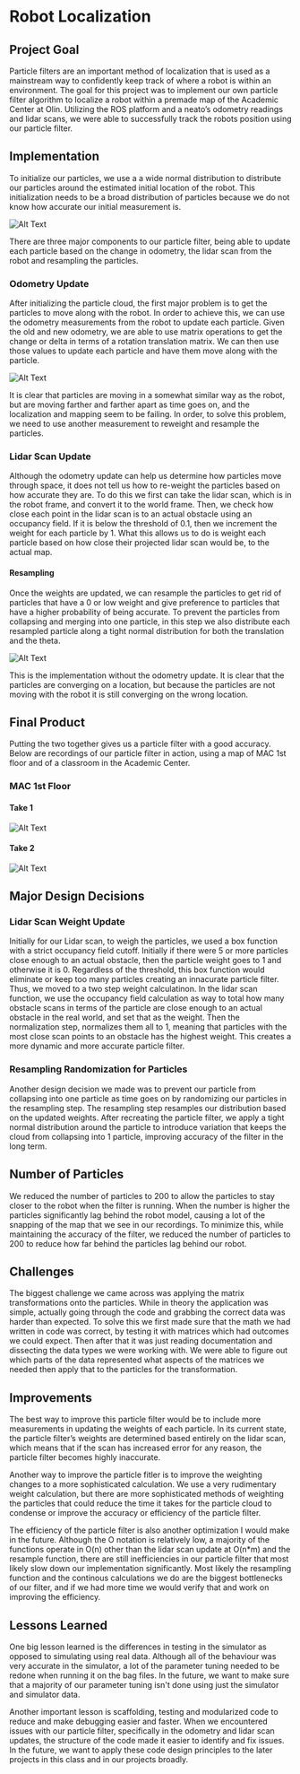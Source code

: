 # Robot Localization

## Project Goal
Particle filters are an important method of localization that is used as a mainstream way to confidently keep track of where a robot is within an environment. The goal for this project was to implement our own particle filter algorithm to localize a robot within a premade map of the Academic Center at Olin. Utilizing the ROS platform and a neato’s odometry readings and lidar scans, we were able to successfully track the robots position using our particle filter.

## Implementation
To initialize our particles, we use a a wide normal distribution to distribute our particles around the estimated initial location of the robot. This initialization needs to be a broad distribution of particles because we do not know how accurate our initial measurement is. 

![Alt Text](media/init_particles.png)

There are three major components to our particle filter, being able to update each particle based on the change in odometry, the lidar scan from the robot and resampling the particles. 

### Odometry Update
After initializing the particle cloud, the first major problem is to get the particles to move along with the robot. In order to achieve this, we can use the odometry measurements from the robot to update each particle. Given the old and new odometry, we are able to use matrix operations to get the change or delta in terms of a rotation translation matrix. We can then use those values to update each particle and have them move along with the particle.

![Alt Text](media/odom.gif)

It is clear that particles are moving in a somewhat similar way as the robot, but are moving farther and farther apart as time goes on, and the localization and mapping seem to be failing. In order, to solve this problem, we need to use another measurement to reweight and resample the particles. 

### Lidar Scan Update
Although the odometry update can help us determine how particles move through space, it does not tell us how to re-weight the particles based on how accurate they are. To do this we first can take the lidar scan, which is in the robot frame, and convert it to the world frame. Then, we check how close each point in the lidar scan is to an actual obstacle using an occupancy field. If it is below the threshold of 0.1, then we increment the weight for each particle by 1. What this allows us to do is weight each particle based on how close their projected lidar scan would be, to the actual map. 

#### Resampling
Once the weights are updated, we can resample the particles to get rid of particles that have a 0 or low weight and give preference to particles that have a higher probability of being accurate. To prevent the particles from collapsing and merging into one particle, in this step we also distribute each resampled particle along a tight normal distribution for both the translation and the theta. 

![Alt Text](media/lidar_scan.gif)

This is the implementation without the odometry update. It is clear that the particles are converging on a location, but because the particles are not moving with the robot it is still converging on the wrong location. 

## Final Product
Putting the two together gives us a particle filter with a good accuracy. Below are recordings of our particle filter in action, using a map of MAC 1st floor and of a classroom in the Academic Center. 
### MAC 1st Floor

#### Take 1

![Alt Text](media/mac.gif)

#### Take 2
![Alt Text](media/take2.gif)

## Major Design Decisions

### Lidar Scan Weight Update

Initially for our Lidar scan, to weigh the particles, we used a box function with a strict occupancy field cutoff. Initially if there were 5 or more particles close enough to an actual obstacle, then the particle weight goes to 1 and otherwise it is 0. Regardless of the threshold, this box function would eliminate or keep too many particles creating an innacurate particle filter. Thus, we moved to a two step weight calculatinon. In the lidar scan function, we use the occupancy field calculation as way to total how many obstacle scans in terms of the particle are close enough to an actual obstacle in the real world, and set that as the weight. Then the normalization step, normalizes them all to 1, meaning that particles with the most close scan points to an obstacle has the highest weight. This creates a more dynamic and more accurate particle filter. 


### Resampling Randomization for Particles
Another design decision we made was to prevent our particle from collapsing into one particle as time goes on by randomizing our particles in the resampling step. The resampling step resamples our distribution based on the updated weights. After recreating the particle filter, we apply a tight normal distribution around the particle to introduce variation that keeps the cloud from collapsing into 1 particle, improving accuracy of the filter in the long term. 

## Number of Particles
We reduced the number of particles to 200 to allow the particles to stay closer to the robot when the filter is running. When the number is higher the particles significantly lag behind the robot model, causing a lot of the snapping of the map that we see in our recordings. To minimize this, while maintaining the accuracy of the filter, we reduced the number of particles to 200 to reduce how far behind the particles lag behind our robot. 

## Challenges

The biggest challenge we came across was applying the matrix transformations onto the particles. While in theory the application was simple, actually going through the code and grabbing the correct data was harder than expected. To solve this we first made sure that the math we had written in code was correct, by testing it with matrices which had outcomes we could expect. Then after that it was just reading documentation and dissecting the data types we were working with. We were able to figure out which parts of the data represented what aspects of the matrices we needed then apply that to the particles for the transformation. 

## Improvements

The best way to improve this particle filter would be to include more measurements in updating the weights of each particle. In its current state, the particle filter’s weights are determined based entirely on the lidar scan, which means that if the scan has increased error for any reason, the particle filter becomes highly inaccurate. 

Another way to improve the particle fitler is to improve the weighting changes to a more sophisticated calculation. We use a very rudimentary weight calculation, but there are more sophisticated methods of weighting the particles that could reduce the time it takes for the particle cloud to condense or improve the accuracy or efficiency of the particle filter.

The efficiency of the particle filter is also another optimization I would make in the future. Although the O notation is relatively low, a majority of the functions operate in O(n) other than the lidar scan update at O(n*m) and the resample function, there are still inefficiencies in our particle filter that most likely slow down our implementation significantly. Most likely the resampling function and the continous calculations we do are the biggest bottlenecks of our filter, and if we had more time we would verify that and work on improving the efficiency. 


## Lessons Learned

One big lesson learned is the differences in testing in the simulator as opposed to simulating using real data. Although all of the behaviour was very accurate in the simulator, a lot of the parameter tuning needed to be redone when running it on the bag files. In the future, we want to make sure that a majority of our parameter tuning isn't done using just the simulator and simulator data.

Another important lesson is scaffolding, testing and modularized code to reduce and make debugging easier and faster. When we encountered issues with our particle filter, specifically in the odometry and lidar scan updates, the structure of the code made it easier to identify and fix issues. In the future, we want to apply these code design principles to the later projects in this class and in our projects broadly. 